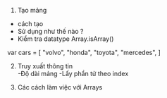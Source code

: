1. Tạo mảng
- cách tạo
- Sử dụng như thế nào ?
- Kiểm tra datatype Array.isArray()

var cars = [
    "volvo",
    "honda",
    "toyota",
    "mercedes",
]

2. Truy xuất thông tin   
-Độ dài mảng
-Lấy phần tử theo index

3. Các cách làm việc với Arrays
 